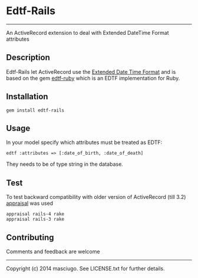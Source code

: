 # Edtf-Rails
----
An ActiveRecord extension to deal with Extended DateTime Format attributes

## Description
Edtf-Rails let ActiveRecord use the [Extended Date Time Format](http://www.loc.gov/standards/datetime) and is based on the gem [edtf-ruby](https://github.com/inukshuk/edtf-ruby) which is an EDTF implementation for Ruby.

## Installation
    gem install edtf-rails

## Usage
In your model specify which attributes must be treated as EDTF:

    edtf :attributes => [:date_of_birth, :date_of_death]

They needs to be of type string in the database.

## Test
To test backward compatibility with older version of ActiveRecord (till 3.2) [appraisal](https://github.com/thoughtbot/appraisal) was used

    appraisal rails-4 rake
    appraisal rails-3 rake

## Contributing

Comments and feedback are welcome

----
Copyright (c) 2014 masciugo. See LICENSE.txt for
further details.
